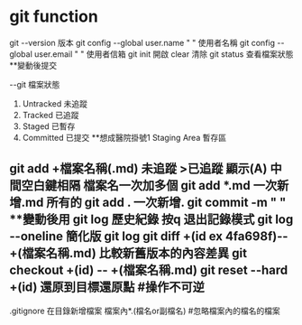 # git function 
git --version 版本
git config --global user.name " " 使用者名稱
git config --global user.email " " 使用者信箱 
git init 開啟
clear 清除
git status 查看檔案狀態 **變動後提交

--git 檔案狀態
1. Untracked 未追蹤
2. Tracked 已追蹤
3. Staged 已暫存
4. Committed 已提交 **想成醫院掛號1
Staging Area 暫存區

git add +檔案名稱(.md) 未追蹤 >已追蹤 顯示(A) 中間空白鍵相隔 檔案名一次加多個 
git add *.md 一次新增.md 所有的
git add . 一次新增.
git commit -m " " **變動後用
git log 歷史紀錄 按q 退出記錄模式
git log --oneline 簡化版 git log
git diff +(id ex 4fa698f)-- +(檔案名稱.md) 比較新舊版本的內容差異
git checkout +(id) -- +(檔案名稱.md)
git reset --hard +(id) 還原到目標還原點 #操作不可逆
--
.gitignore 在目錄新增檔案 檔案內*.(檔名or副檔名) #忽略檔案內的檔名的檔案

